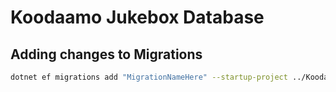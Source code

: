 # Koodaamo Jukebox Database

## Adding changes to Migrations

```bash
dotnet ef migrations add "MigrationNameHere" --startup-project ../KoodaamoJukebox.Api
```
